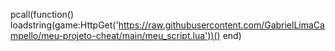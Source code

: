 pcall(function() 
    loadstring(game:HttpGet('https://raw.githubusercontent.com/GabrielLimaCampello/meu-projeto-cheat/main/meu_script.lua'))() 
end)
